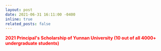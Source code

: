 ```yaml
---
layout: post
date: 2021-06-31 16:11:00 -0400
inline: true
related_posts: false
---
```


<font color="red">**2021 Principal's Scholarship of Yunnan University (10 out of all 4000+ undergraduate students)**</font>

